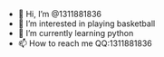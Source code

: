 - 👋 Hi, I’m @1311881836
- 👀 I’m interested in playing basketball
- 🌱 I’m currently learning python 
- 📫 How to reach me QQ:1311881836

<!---
1311881836/1311881836 is a ✨ special ✨ repository because its `README.md` (this file) appears on your GitHub profile.
You can click the Preview link to take a look at your changes.
--->
